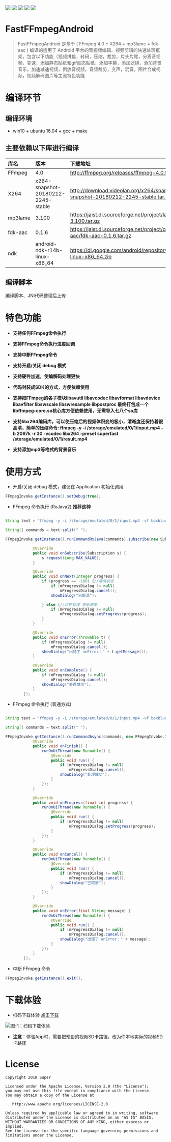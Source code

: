 [![](https://img.shields.io/badge/minSdkVersion-15-green.svg)](https://developer.android.google.cn)
[![](https://img.shields.io/badge/FFmpeg-4.0-yellow.svg)](http://ffmpeg.org/releases/ffmpeg-4.0.tar.bz2)
[![](https://img.shields.io/badge/X264-20180212.2245-red.svg)](http://download.videolan.org/x264/snapshots/x264-snapshot-20180212-2245-stable.tar.bz2)
[![](https://img.shields.io/badge/mp3lame-3.100-blue.svg)](https://jaist.dl.sourceforge.net/project/lame/lame/3.100/lame-3.100.tar.gz)
[![](https://img.shields.io/badge/fdkaac-0.1.6-orange.svg)](https://jaist.dl.sourceforge.net/project/opencore-amr/fdk-aac/fdk-aac-0.1.6.tar.gz)


# FastFFmpegAndroid

>FastFFmpegAndroid 是基于 ( FFmpeg 4.0 + X264 + mp3lame + fdk-aac ) 编译的适用于 Android 平台的音视频编辑、视频剪辑的快速处理框架，包含以下功能（视频拼接，转码，压缩，裁剪，片头片尾，分离音视频，变速，添加静态贴纸和gif动态贴纸，添加字幕，添加滤镜，添加背景音乐，加速减速视频，倒放音视频，音频裁剪，变声，混音，图片合成视频，视频解码图片等主流特色功能

# 编译环节

## 编译环境
  * win10 + ubuntu 16.04 + gcc + make 

## 主要依赖以下库进行编译

| 库名        | 版本    |  下载地址  |
| :--------   | :-----   | :---- |
| FFmpeg        | 4.0      |   http://ffmpeg.org/releases/ffmpeg-4.0.tar.bz2    |
| X264        | x264-snapshot-20180212-2245-stable      |   http://download.videolan.org/x264/snapshots/x264-snapshot-20180212-2245-stable.tar.bz2    |
| mp3lame        | 3.100      |   https://jaist.dl.sourceforge.net/project/lame/lame/3.100/lame-3.100.tar.gz    |
| fdk-aac        | 0.1.6      |   https://jaist.dl.sourceforge.net/project/opencore-amr/fdk-aac/fdk-aac-0.1.6.tar.gz    |
| ndk        | android-ndk-r14b-linux-x86_64      |   https://dl.google.com/android/repository/android-ndk-r14b-linux-x86_64.zip  |


## 编译脚本
编译脚本、JNI代码整理后上传

# 特色功能

* **支持任何FFmpeg命令执行**

* **支持FFmpeg命令执行进度回调**

* **支持中断FFmpeg命令**

* **支持开启/关闭 debug 模式**

* **支持硬件加速，使编解码处理更快**

* **代码封装成SDK的方式，方便依赖使用**

* **支持把FFmpeg的各子模块libavutil 
libavcodec 
libavformat 
libavdevice 
libavfilter 
libswscale 
libswresample 
libpostproc 最终打包成一个libffmpeg-core.so核心库方便依赖使用，无需导入七八个so库**

* **支持libx264编码库，可以使压缩后的视频体积变的极小，清晰度还保持着很高清，简单的压缩命令: ffmpeg -y -i /storage/emulated/0/1/input.mp4 -b 2097k -r 30 -vcodec libx264 -preset superfast /storage/emulated/0/1/result.mp4**

* **支持添加mp3等格式的背景音乐**


# 使用方式

* 开启/关闭 debug 模式，建议在 Application 初始化调用

```java
FFmpegInvoke.getInstance().setDebug(true);
```

* FFmpeg 命令执行 (RxJava2)  **推荐这种**

```java

String text = "ffmpeg -y -i /storage/emulated/0/1/input.mp4 -vf boxblur=25:5 -preset superfast /storage/emulated/0/1/result.mp4";

String[] commands = text.split(" ");

FFmpegInvoke.getInstance().runCommandRxJava(commands).subscribe(new Subscriber<Integer>() {

            @Override
            public void onSubscribe(Subscription s) {
                s.request(Long.MAX_VALUE);
            }

            @Override
            public void onNext(Integer progress) {
                if (progress == -100) {//取消状态
                    if (mProgressDialog != null)
                        mProgressDialog.cancel();
                    showDialog("已取消");

                } else {//正在处理 更新进度
                    if (mProgressDialog != null)
                        mProgressDialog.setProgress(progress);
                }
            }

            @Override
            public void onError(Throwable t) {
                if (mProgressDialog != null)
                    mProgressDialog.cancel();
                showDialog("出错了 onError：" + t.getMessage());
            }

            @Override
            public void onComplete() {
                if (mProgressDialog != null)
                    mProgressDialog.cancel();
                showDialog("处理成功");
            }
        });
```


* FFmpeg 命令执行 (普通方式)

```java

String text = "ffmpeg -y -i /storage/emulated/0/1/input.mp4 -vf boxblur=25:5 -preset superfast /storage/emulated/0/1/result.mp4";

String[] commands = text.split(" ");

FFmpegInvoke.getInstance().runCommandAsync(commands, new FFmpegInvoke.IFFmpegListener() {
            @Override
            public void onFinish() {
                runOnUiThread(new Runnable() {
                    @Override
                    public void run() {
                        if (mProgressDialog != null)
                            mProgressDialog.cancel();
                        showDialog("处理成功");
                    }
                });
            }

            @Override
            public void onProgress(final int progress) {
                runOnUiThread(new Runnable() {
                    @Override
                    public void run() {
                        if (mProgressDialog != null)
                            mProgressDialog.setProgress(progress);
                    }
                });
            }

            @Override
            public void onCancel() {
                runOnUiThread(new Runnable() {
                    @Override
                    public void run() {
                        if (mProgressDialog != null)
                            mProgressDialog.cancel();
                        showDialog("已取消");
                    }
                });
            }

            @Override
            public void onError(final String message) {
                runOnUiThread(new Runnable() {
                    @Override
                    public void run() {
                        if (mProgressDialog != null)
                            mProgressDialog.cancel();
                        showDialog("出错了 onError：" + message);
                    }
                });
            }
        });
```

* 中断 FFmpeg 命令

```java
FFmpegInvoke.getInstance().exit();
```

# 下载体验

* 扫码下载体验 [点击下载](/preview/app-debug.apk)

<img src="/preview/apkQR.png" alt="图-1：扫码下载体验"></img> 

* **注意**：体验App时，需要把预设的视频SD卡路径，改为你本地实际的视频SD卡路径

# License
```text
Copyright 2018 Super

Licensed under the Apache License, Version 2.0 (the "License");
you may not use this file except in compliance with the License.
You may obtain a copy of the License at

   http://www.apache.org/licenses/LICENSE-2.0

Unless required by applicable law or agreed to in writing, software
distributed under the License is distributed on an "AS IS" BASIS,
WITHOUT WARRANTIES OR CONDITIONS OF ANY KIND, either express or implied.
See the License for the specific language governing permissions and
limitations under the License.
```
